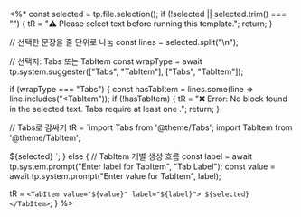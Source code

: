 <%*
const selected = tp.file.selection();
if (!selected || selected.trim() === "") {
  tR = "⚠️ Please select text before running this template.";
  return;
}

// 선택한 문장을 줄 단위로 나눔
const lines = selected.split("\n");

// 선택지: Tabs 또는 TabItem
const wrapType = await tp.system.suggester(["Tabs", "TabItem"], ["Tabs", "TabItem"]);

if (wrapType === "Tabs") {
  const hasTabItem = lines.some(line => line.includes("<TabItem"));
  if (!hasTabItem) {
    tR = "❌ Error: No <TabItem> block found in the selected text. Tabs require at least one <TabItem>.";
    return;
  }

  // Tabs로 감싸기
  tR = `import Tabs from '@theme/Tabs';
import TabItem from '@theme/TabItem';

<Tabs>
${selected}
</Tabs>`;
} else {
  // TabItem 개별 생성 흐름
  const label = await tp.system.prompt("Enter label for TabItem", "Tab Label");
  const value = await tp.system.prompt("Enter value for TabItem", label);

  tR = `<TabItem value="${value}" label="${label}">
${selected}
</TabItem>`;
}
%>
